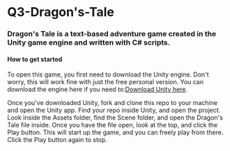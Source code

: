 # Q3-Dragon's-Tale
### Dragon's Tale is a text-based adventure game created in the Unity game engine and written with C# scripts. 

#### How to get started
To open this game, you first need to download the Unity engine. Don't worry, this will work fine with just the free personal version. You can download the engine here if you need to:[Download Unity here](https://unity3d.com/get-unity/download).

Once you've downloaded Unity, fork and clone this repo to your machine and open the Unity app. Find your repo inside Unity, and open the project. Look inside the Assets folder, find the Scene folder, and open the Dragon's Tale file inside. Once you have the file open, look at the top, and click the Play button. This will start up the game, and you can freely play from there. Click the Play button again to stop. 